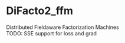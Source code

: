 # DiFacto2_ffm
Distributed Fieldaware Factorization Machines  
TODO: SSE support for loss and grad  
